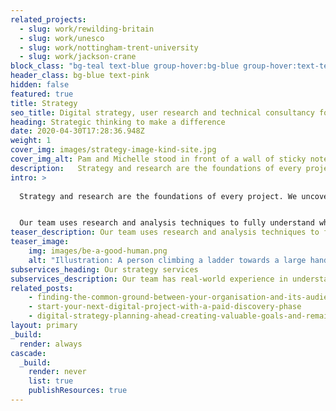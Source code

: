 ```yaml
---
related_projects:
  - slug: work/rewilding-britain
  - slug: work/unesco
  - slug: work/nottingham-trent-university
  - slug: work/jackson-crane
block_class: "bg-teal text-blue group-hover:bg-blue group-hover:text-teal"
header_class: bg-blue text-pink
hidden: false
featured: true
title: Strategy
seo_title: Digital strategy, user research and technical consultancy for purpose-driven organisations
heading: Strategic thinking to make a difference
date: 2020-04-30T17:28:36.948Z
weight: 1
cover_img: images/strategy-image-kind-site.jpg
cover_img_alt: Pam and Michelle stood in front of a wall of sticky notes
description:   Strategy and research are the foundations of every project. We uncover insights and find opportunities that will focus activities, create a deeper understanding of our clients unique position and help them to meet their goals. 
intro: >
  
  Strategy and research are the foundations of every project. We uncover insights and find opportunities that will focus activities, create a deeper understanding of our clients unique position and help them to meet their goals. 


  Our team uses research and analysis techniques to fully understand what our clients are trying to achieve and why, before delivering high-level strategies and detailed plans of how to get there.
teaser_description: Our team uses research and analysis techniques to fully understand what our clients are trying to achieve and why, before delivering high-level strategies and detailed plans of how to get there.
teaser_image:
    img: images/be-a-good-human.png
    alt: "Illustration: A person climbing a ladder towards a large hand"
subservices_heading: Our strategy services
subservices_description: Our team has real-world experience in understanding that different organisations have bespoke and often complex requirements. We use our strategic planning and implementation skills to help you deliver real impact on your projects.
related_posts:
    - finding-the-common-ground-between-your-organisation-and-its-audience
    - start-your-next-digital-project-with-a-paid-discovery-phase
    - digital-strategy-planning-ahead-creating-valuable-goals-and-remaining-flexible
layout: primary
_build:
  render: always
cascade:
  _build:
    render: never
    list: true
    publishResources: true
---
```

